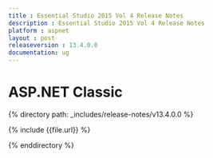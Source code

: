 ```yaml
---
title : Essential Studio 2015 Vol 4 Release Notes
description : Essential Studio 2015 Vol 4 Release Notes
platform : aspnet
layout : post
releaseversion : 13.4.0.0
documentation: ug
---
```


# ASP.NET Classic

{% directory path: _includes/release-notes/v13.4.0.0 %}


{% include {{file.url}} %}

{% enddirectory %}